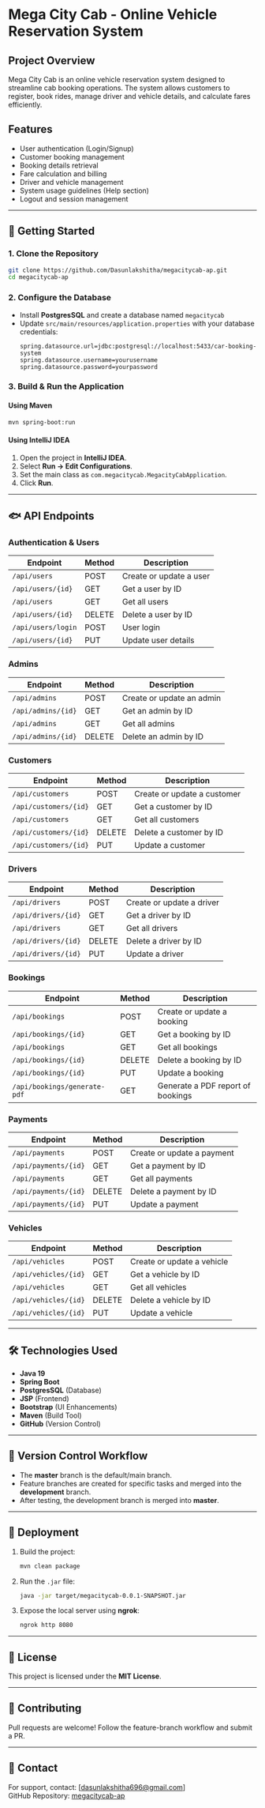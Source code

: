 # Mega City Cab - Online Vehicle Reservation System

## Project Overview
Mega City Cab is an online vehicle reservation system designed to streamline cab booking operations. The system allows customers to register, book rides, manage driver and vehicle details, and calculate fares efficiently.

## Features
- User authentication (Login/Signup)
- Customer booking management
- Booking details retrieval
- Fare calculation and billing
- Driver and vehicle management
- System usage guidelines (Help section)
- Logout and session management

---

## 🚀 Getting Started

### **1. Clone the Repository**
```sh
git clone https://github.com/Dasunlakshitha/megacitycab-ap.git
cd megacitycab-ap
```

### **2. Configure the Database**
- Install **PostgresSQL** and create a database named `megacitycab`
- Update `src/main/resources/application.properties` with your database credentials:
  ```properties
  spring.datasource.url=jdbc:postgresql://localhost:5433/car-booking-system
  spring.datasource.username=yourusername
  spring.datasource.password=yourpassword
  ```

### **3. Build & Run the Application**
#### **Using Maven**
```sh
mvn spring-boot:run
```
#### **Using IntelliJ IDEA**
1. Open the project in **IntelliJ IDEA**.
2. Select **Run → Edit Configurations**.
3. Set the main class as `com.megacitycab.MegacityCabApplication`.
4. Click **Run**.

---

## 🐟 API Endpoints

### **Authentication & Users**
| Endpoint                   | Method | Description                  |
|----------------------------|--------|------------------------------|
| `/api/users`               | POST   | Create or update a user      |
| `/api/users/{id}`          | GET    | Get a user by ID             |
| `/api/users`               | GET    | Get all users                |
| `/api/users/{id}`          | DELETE | Delete a user by ID          |
| `/api/users/login`         | POST   | User login                   |
| `/api/users/{id}`          | PUT    | Update user details          |

### **Admins**
| Endpoint                   | Method | Description                  |
|----------------------------|--------|------------------------------|
| `/api/admins`              | POST   | Create or update an admin    |
| `/api/admins/{id}`         | GET    | Get an admin by ID           |
| `/api/admins`              | GET    | Get all admins               |
| `/api/admins/{id}`         | DELETE | Delete an admin by ID        |

### **Customers**
| Endpoint                   | Method | Description                  |
|----------------------------|--------|------------------------------|
| `/api/customers`           | POST   | Create or update a customer  |
| `/api/customers/{id}`      | GET    | Get a customer by ID         |
| `/api/customers`           | GET    | Get all customers            |
| `/api/customers/{id}`      | DELETE | Delete a customer by ID      |
| `/api/customers/{id}`      | PUT    | Update a customer            |

### **Drivers**
| Endpoint                   | Method | Description                  |
|----------------------------|--------|------------------------------|
| `/api/drivers`             | POST   | Create or update a driver    |
| `/api/drivers/{id}`        | GET    | Get a driver by ID           |
| `/api/drivers`             | GET    | Get all drivers              |
| `/api/drivers/{id}`        | DELETE | Delete a driver by ID        |
| `/api/drivers/{id}`        | PUT    | Update a driver              |

### **Bookings**
| Endpoint                   | Method | Description                     |
|----------------------------|--------|---------------------------------|
| `/api/bookings`            | POST   | Create or update a booking      |
| `/api/bookings/{id}`       | GET    | Get a booking by ID            |
| `/api/bookings`            | GET    | Get all bookings               |
| `/api/bookings/{id}`       | DELETE | Delete a booking by ID         |
| `/api/bookings/{id}`       | PUT    | Update a booking               |
| `/api/bookings/generate-pdf` | GET  | Generate a PDF report of bookings |

### **Payments**
| Endpoint                   | Method | Description                   |
|----------------------------|--------|-------------------------------|
| `/api/payments`            | POST   | Create or update a payment    |
| `/api/payments/{id}`       | GET    | Get a payment by ID           |
| `/api/payments`            | GET    | Get all payments              |
| `/api/payments/{id}`       | DELETE | Delete a payment by ID        |
| `/api/payments/{id}`       | PUT    | Update a payment              |

### **Vehicles**
| Endpoint                   | Method | Description                   |
|----------------------------|--------|-------------------------------|
| `/api/vehicles`            | POST   | Create or update a vehicle    |
| `/api/vehicles/{id}`       | GET    | Get a vehicle by ID           |
| `/api/vehicles`            | GET    | Get all vehicles              |
| `/api/vehicles/{id}`       | DELETE | Delete a vehicle by ID        |
| `/api/vehicles/{id}`       | PUT    | Update a vehicle              |


---

## 🛠 Technologies Used
- **Java 19**  
- **Spring Boot**  
- **PostgresSQL** (Database)  
- **JSP** (Frontend)  
- **Bootstrap** (UI Enhancements)  
- **Maven** (Build Tool)  
- **GitHub** (Version Control)  

---

## 🔄 Version Control Workflow
- The **master** branch is the default/main branch.
- Feature branches are created for specific tasks and merged into the **development** branch.
- After testing, the development branch is merged into **master**.

---

## 🏰 Deployment
1. Build the project:
   ```sh
   mvn clean package
   ```
2. Run the `.jar` file:
   ```sh
   java -jar target/megacitycab-0.0.1-SNAPSHOT.jar
   ```
3. Expose the local server using **ngrok**:
   ```sh
   ngrok http 8080
   ```

---

## 📝 License
This project is licensed under the **MIT License**.

---

## 🤝 Contributing
Pull requests are welcome! Follow the feature-branch workflow and submit a PR.

---

## 📧 Contact
For support, contact: [dasunlakshitha696@gmail.com]  
GitHub Repository: [megacitycab-ap](https://github.com/Dasunlakshitha/megacitycab-ap)
